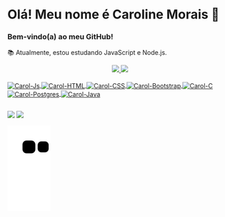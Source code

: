 # Olá! Meu nome é Caroline Morais 💛
### Bem-vindo(a) ao meu GitHub!

📚 Atualmente, estou estudando JavaScript e Node.js. 

<div align="center">
  <a href="https://github.com/carolinemorais22">
  <img height="150em" src="https://github-readme-stats.vercel.app/api?username=carolinemorais22&show_icons=true&theme=midnight-purple&include_all_commits=true&count_private=true"/>
  <img height="150em" src="https://github-readme-stats.vercel.app/api/top-langs/?username=carolinemorais22&layout=compact&langs_count=7&theme=midnight-purple"/>
</div>

<div style="display: inline_block;"><br>
  <img align="center" alt="Carol-Js" height="30" width="40" src="https://cdn.jsdelivr.net/gh/devicons/devicon/icons/javascript/javascript-original.svg">
  <img align="center" alt="Carol-HTML" height="30" width="40" src="https://cdn.jsdelivr.net/gh/devicons/devicon/icons/html5/html5-original.svg">
  <img align="center" alt="Carol-CSS" height="30" width="40" src="https://cdn.jsdelivr.net/gh/devicons/devicon/icons/css3/css3-original.svg">
  <img align="center" alt="Carol-Bootstrap" height="40" width="40" src="https://cdn.jsdelivr.net/gh/devicons/devicon/icons/bootstrap/bootstrap-original.svg">
  <img align="center" alt="Carol-C" height="30" width="40" src="https://cdn.jsdelivr.net/gh/devicons/devicon/icons/c/c-original.svg">
  <img align="center" alt="Carol-Postgres" height="30" width="40" src="https://cdn.jsdelivr.net/gh/devicons/devicon/icons/postgresql/postgresql-original.svg">
  <img align="center" alt="Carol-Java" height="30" width="40" src="https://cdn.jsdelivr.net/gh/devicons/devicon/icons/java/java-original.svg">
</div>

##

<div>
  <a href="https://instagram.com/carol_morais22" target="_blank"><img src="https://img.shields.io/badge/-Instagram-%23E4405F?style=for-the-badge&logo=instagram&logoColor=white" target="_blank"></a>
  <a href = "mailto:caroline.morais@estudante.ifms.edu.br"><img src="https://img.shields.io/badge/Gmail-D14836?style=for-the-badge&logo=gmail&logoColor=white" target="_blank"></a>
  
   ![Snake animation](https://github.com/carolinemorais22/carolinemorais22/blob/output/github-contribution-grid-snake.svg)
  
</div>
